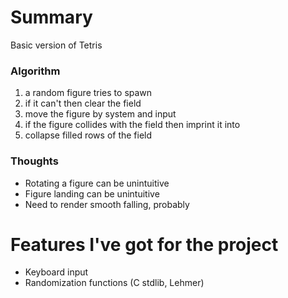 # Summary
Basic version of Tetris  

### Algorithm
1) a random figure tries to spawn
2) if it can't then clear the field
3) move the figure by system and input
5) if the figure collides with the field then imprint it into
6) collapse filled rows of the field

### Thoughts
* Rotating a figure can be unintuitive
* Figure landing can be unintuitive
* Need to render smooth falling, probably

# Features I've got for the project
* Keyboard input
* Randomization functions (C stdlib, Lehmer)
